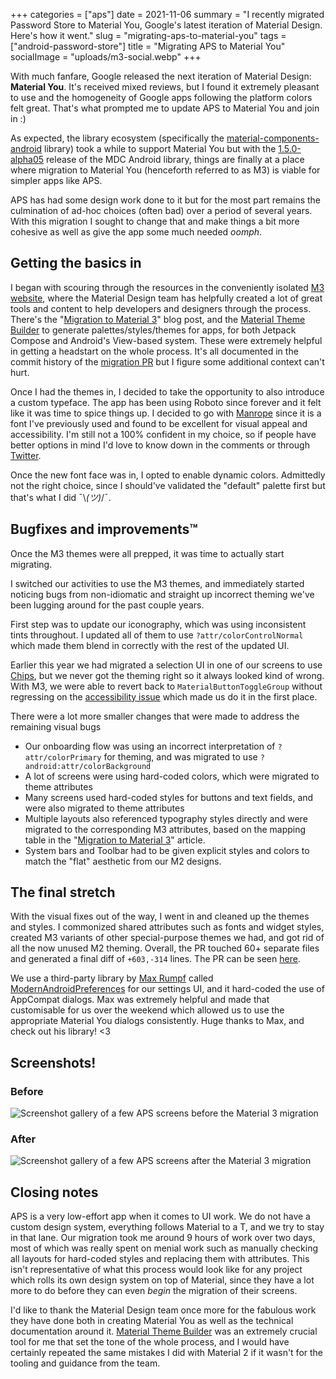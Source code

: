 +++
categories = ["aps"]
date = 2021-11-06
summary = "I recently migrated Password Store to Material You, Google's latest iteration of Material Design. Here's how it went."
slug = "migrating-aps-to-material-you"
tags = ["android-password-store"]
title = "Migrating APS to Material You"
socialImage = "uploads/m3-social.webp"
+++

With much fanfare, Google released the next iteration of Material Design: **Material You**. It's received mixed reviews, but I found it extremely pleasant to use and the homogeneity of Google apps following the platform colors felt great. That's what prompted me to update APS to Material You and join in :)

As expected, the library ecosystem (specifically the [material-components-android] library) took a while to support Material You but with the [1.5.0-alpha05] release of the MDC Android library, things are finally at a place where migration to Material You (henceforth referred to as M3) is viable for simpler apps like APS.

APS has had some design work done to it but for the most part remains the culmination of ad-hoc choices (often bad) over a period of several years. With this migration I sought to change that and make things a bit more cohesive as well as give the app some much needed _oomph_.

## Getting the basics in

I began with scouring through the resources in the conveniently isolated [M3 website], where the Material Design team has helpfully created a lot of great tools and content to help developers and designers through the process. There's the "[Migration to Material 3]" blog post, and the [Material Theme Builder] to generate palettes/styles/themes for apps, for both Jetpack Compose and Android's View-based system. These were extremely helpful in getting a headstart on the whole process. It's all documented in the commit history of the [migration PR] but I figure some additional context can't hurt.

Once I had the themes in, I decided to take the opportunity to also introduce a custom typeface. The app has been using Roboto since forever and it felt like it was time to spice things up. I decided to go with [Manrope] since it is a font I've previously used and found to be excellent for visual appeal and accessibility. I'm still not a 100% confident in my choice, so if people have better options in mind I'd love to know down in the comments or through [Twitter].

Once the new font face was in, I opted to enable dynamic colors. Admittedly not the right choice, since I should've validated the "default" palette first but that's what I did ¯\\_(ツ)_/¯.

## Bugfixes and improvements™️

Once the M3 themes were all prepped, it was time to actually start migrating.

I switched our activities to use the M3 themes, and immediately started noticing bugs from non-idiomatic and straight up incorrect theming we've been lugging around for the past couple years.

First step was to update our iconography, which was using inconsistent tints throughout. I updated all of them to use `?attr/colorControlNormal` which made them blend in correctly with the rest of the updated UI.

Earlier this year we had migrated a selection UI in one of our screens to use [Chips], but we never got the theming right so it always looked kind of wrong. With M3, we were able to revert back to `MaterialButtonToggleGroup` without regressing on the [accessibility issue] which made us do it in the first place.

There were a lot more smaller changes that were made to address the remaining visual bugs

- Our onboarding flow was using an incorrect interpretation of `?attr/colorPrimary` for theming, and was migrated to use `?android:attr/colorBackground`
- A lot of screens were using hard-coded colors, which were migrated to theme attributes
- Many screens used hard-coded styles for buttons and text fields, and were also migrated to theme attributes
- Multiple layouts also referenced typography styles directly and were migrated to the corresponding M3 attributes, based on the mapping table in the "[Migration to Material 3]" article.
- System bars and Toolbar had to be given explicit styles and colors to match the "flat" aesthetic from our M2 designs.

## The final stretch

With the visual fixes out of the way, I went in and cleaned up the themes and styles. I commonized shared attributes such as fonts and widget styles, created M3 variants of other special-purpose themes we had, and got rid of all the now unused M2 theming. Overall, the PR touched 60+ separate files and generated a final diff of `+603,-314` lines. The PR can be seen [here](https://msfjarvis.dev/aps/pr/1532).

We use a third-party library by [Max Rumpf] called [ModernAndroidPreferences] for our settings UI, and it hard-coded the use of AppCompat dialogs. Max was extremely helpful and made that customisable for us over the weekend which allowed us to use the appropriate Material You dialogs consistently. Huge thanks to Max, and check out his library! <3

## Screenshots!

### Before

![Screenshot gallery of a few APS screens before the Material 3 migration](/uploads/aps_m2_gallery.webp)

### After

![Screenshot gallery of a few APS screens after the Material 3 migration](/uploads/aps_m3_gallery.webp)

## Closing notes

APS is a very low-effort app when it comes to UI work. We do not have a custom design system, everything follows Material to a T, and we try to stay in that lane. Our migration took me around 9 hours of work over two days, most of which was really spent on menial work such as manually checking all layouts for hard-coded styles and replacing them with attributes. This isn't representative of what this process would look like for any project which rolls its own design system on top of Material, since they have a lot more to do before they can even _begin_ the migration of their screens.

I'd like to thank the Material Design team once more for the fabulous work they have done both in creating Material You as well as the technical documentation around it. [Material Theme Builder] was an extremely crucial tool for me that set the tone of the whole process, and I would have certainly repeated the same mistakes I did with Material 2 if it wasn't for the tooling and guidance from the team.

[material-components-android]: https://github.com/material-components/material-components-android
[1.5.0-alpha05]: https://github.com/material-components/material-components-android/releases/tag/1.5.0-alpha05
[m3 website]: https://m3.material.io
[migration to material 3]: https://material.io/blog/migrating-material-3
[material theme builder]: https://material.io/blog/material-theme-builder
[migration pr]: https://github.com/android-password-store/Android-Password-Store/pull/1532/commits
[manrope]: https://fonts.google.com/specimen/Manrope#about
[twitter]: https://twitter.com/msfjarvis
[chips]: https://material.io/components/chips
[accessibility issue]: https://github.com/android-password-store/Android-Password-Store/issues/1261
[max rumpf]: https://github.com/maxr1998
[modernandroidpreferences]: https://github.com/Maxr1998/ModernAndroidPreferences
